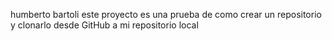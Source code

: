 humberto bartoli
este proyecto es una prueba de como crear un repositorio y clonarlo desde GitHub a mi repositorio local

